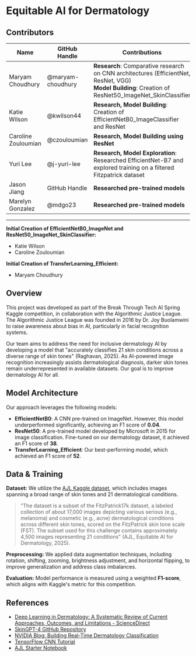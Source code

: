 # Equitable AI for Dermatology

## Contributors

| Name | GitHub Handle | Contributions |
|------|--------------|---------------|
| Maryam Choudhury | @maryam-choudhury | **Research**: Comparative research on CNN architectures (EfficientNet, ResNet, VGG)<br>**Model Building**: Creation of ResNet50_ImageNet_SkinClassifier |
| Katie Wilson | @kwilson44 | **Research, Model Building**: Creation of EfficientNetB0_ImageClassifier and ResNet |
| Caroline Zouloumian | @czouloumian | **Research, Model Building using ResNet** |
| Yuri Lee | @j-yuri-lee | **Research, Model Exploration**: Researched EfficientNet-B7 and explored training on a filtered Fitzpatrick dataset |
| Jason Jiang | GitHub Handle | **Researched pre-trained models** |
| Marelyn Gonzalez | @mdgo23 | **Researched pre-trained models** |
---

**Initial Creation of EfficientNetB0_ImageNet and ResNet50_ImageNet_SkinClassifier:**
- Katie Wilson
- Caroline Zouloumian

**Initial Creation of TransferLearning_Efficient:**
- Maryam Choudhury

## Overview

This project was developed as part of the Break Through Tech AI Spring Kaggle competition, in collaboration with the Algorithmic Justice League. The Algorithmic Justice League was founded in 2016 by Dr. Joy Buolamwini to raise awareness about bias in AI, particularly in facial recognition systems.

Our team aims to address the need for inclusive dermatology AI by developing a model that "accurately classifies 21 skin conditions across a diverse range of skin tones" (Raghavan, 2025). As AI-powered image recognition increasingly assists dermatological diagnosis, darker skin tones remain underrepresented in available datasets. Our goal is to improve dermatology AI for all.

## Model Architecture

Our approach leverages the following models:

- **EfficientNetB0**: A CNN pre-trained on ImageNet. However, this model underperformed significantly, achieving an F1 score of **0.04**.
- **ResNet50**: A pre-trained model developed by Microsoft in 2015 for image classification. Fine-tuned on our dermatology dataset, it achieved an F1 score of **38**.
- **TransferLearning_Efficient**: Our best-performing model, which achieved an F1 score of **52**.

## Data & Training

**Dataset:** We utilize the [AJL Kaggle dataset](https://www.kaggle.com/competitions/bttai-ajl-2025), which includes images spanning a broad range of skin tones and 21 dermatological conditions.

> "The dataset is a subset of the FitzPatrick17k dataset, a labeled collection of about 17,000 images depicting various serious (e.g., melanoma) and cosmetic (e.g., acne) dermatological conditions across different skin tones, scored on the FitzPatrick skin tone scale (FST). The subset used for this challenge contains approximately 4,500 images representing 21 conditions" (AJL, Equitable AI for Dermatology, 2025).

**Preprocessing:**
We applied data augmentation techniques, including rotation, shifting, zooming, brightness adjustment, and horizontal flipping, to improve generalization and address class imbalances.

**Evaluation:**
Model performance is measured using a weighted **F1-score**, which aligns with Kaggle's metric for this competition.

## References

- [Deep Learning in Dermatology: A Systematic Review of Current Approaches, Outcomes, and Limitations - ScienceDirect](https://www.nature.com/articles/s41467-024-50043-3)
- [SkinGPT-4 GitHub Repository](https://github.com/JoshuaChou2018/SkinGPT-4)
- [NVIDIA Blog: Building Real-Time Dermatology Classification](https://developer.nvidia.com/blog/building-real-time-dermatology-classification-with-nvidia-clara-agx/)
- [TensorFlow CNN Tutorial](https://www.tensorflow.org/tutorials/images/cnn)
- [AJL Starter Notebook](https://www.kaggle.com/competitions/bttai-ajl-2025)

